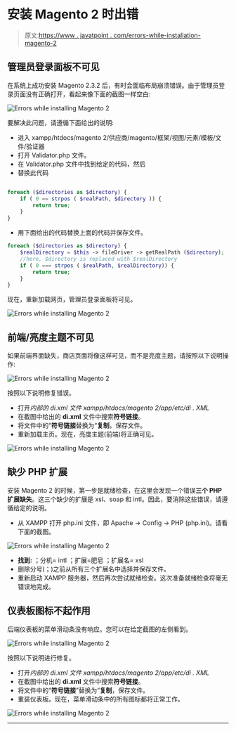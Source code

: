 # 安装 Magento 2 时出错

> 原文:[https://www . javatpoint . com/errors-while-installation-magento-2](https://www.javatpoint.com/errors-while-installing-magento-2)

## 管理员登录面板不可见

在系统上成功安装 Magento 2.3.2 后，有时会面临布局崩溃错误。由于管理员登录页面没有正确打开，看起来像下面的截图一样空白:

![Errors while installing Magento 2](img/e1ed854f86eaac33ad762652095aba20.png)

要解决此问题，请遵循下面给出的说明:

*   进入 xampp/htdocs/magento 2/供应商/magento/框架/视图/元素/模板/文件/验证器
*   打开 Validator.php 文件。
*   在 Validator.php 文件中找到给定的代码，然后
*   替换此代码

```php

foreach ($directories as $directory) {
	if ( 0 == strpos ( $realPath, $directory )) {
		return true;
	}
}

```

*   用下面给出的代码替换上面的代码并保存文件。

```php
foreach ($directories as $directory) {
	$realDirectory = $this -> fileDriver -> getRealPath ($directory);
	//here, $directory is replaced with $realDirectory
	if ( 0 === strpos ( $realPath, $realDirectory)) {
		return true;
	}
}

```

现在，重新加载网页，管理员登录面板将可见。

![Errors while installing Magento 2](img/53be6933ce2c5590e18a203b6a0720a0.png)

## 前端/亮度主题不可见

如果前端界面缺失，商店页面将像这样可见，而不是亮度主题，请按照以下说明操作:

![Errors while installing Magento 2](img/abddbc946aeb068b07d9fdbee3913860.png)

按照以下说明修复错误。

*   打开*内部的 di.xml 文件 xampp/htdocs/magento 2/app/etc/di . XML*
*   在截图中给出的 **di.xml** 文件中搜索**符号链接**。
*   将文件中的“**符号链接**替换为“**复制**，保存文件。
*   重新加载主页。现在，亮度主题(前端)将正确可见。

![Errors while installing Magento 2](img/12e114e7a6ddc27cc0c2b6baae6eb8be.png)

## 缺少 PHP 扩展

安装 Magento 2 的时候，第一步是就绪检查，在这里会发现一个错误**三个 PHP 扩展缺失**。这三个缺少的扩展是 xsl、soap 和 intl。因此，要消除这些错误，请遵循给定的说明。

*   从 XAMPP 打开 php.ini 文件，即 Apache -> Config -> PHP (php.ini)。请看下面的截图。

![Errors while installing Magento 2](img/0771b06f8f036a811eb1cffba603df9f.png)

*   **找到:**
    ；分机= intl
    ；扩展=肥皂
    ；扩展名= xsl
*   删除分号(；)之前从所有三个扩展名中选择并保存文件。
*   重新启动 XAMPP 服务器，然后再次尝试就绪检查。这次准备就绪检查将毫无错误地完成。

## 仪表板图标不起作用

后端仪表板的菜单滑动条没有响应。您可以在给定截图的左侧看到。

![Errors while installing Magento 2](img/a6d4e3e882917154d88e034c54952623.png)

按照以下说明进行修复。

*   打开*内部的 di.xml 文件 xampp/htdocs/magento 2/app/etc/di . XML*
*   在截图中给出的 **di.xml** 文件中搜索**符号链接**。
*   将文件中的“**符号链接**”替换为“**复制**，保存文件。
*   重装仪表板。现在，菜单滑动条中的所有图标都将正常工作。

![Errors while installing Magento 2](img/c740a401c81aa06edd6e08b2284343ad.png)

* * *